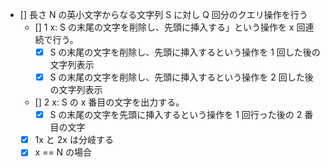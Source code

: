 - [] 長さ N の英小文字からなる文字列 S に対し Q 回分のクエリ操作を行う
  - [] 1 x: S の末尾の文字を削除し、先頭に挿入する」という操作を x 回連続で行う。
    - [x] S の末尾の文字を削除し、先頭に挿入するという操作を 1 回した後の文字列表示
    - [x] S の末尾の文字を削除し、先頭に挿入するという操作を 2 回した後の文字列表示
  - [] 2 x: S の x 番目の文字を出力する。
    - [x] S の末尾の文字を先頭に挿入するという操作を 1 回行った後の 2 番目の文字
  - [x] 1x と 2x は分岐する
  - [x] x == N の場合
